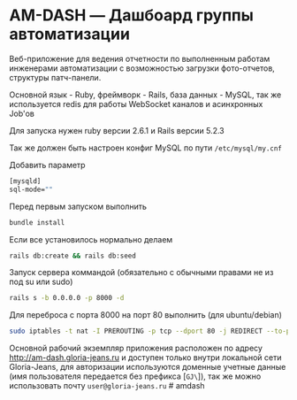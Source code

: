 # AM-DASH — Дашбоард группы автоматизации

Веб-приложение для ведения отчетности по выполненным работам инженерами автоматизации с возможностью загрузки фото-отчетов, структуры патч-панели.

Основной язык - Ruby, фреймворк - Rails, база данных - MySQL, так же используется redis для работы WebSocket каналов и асинхронных Job'ов

Для запуска нужен ruby версии 2.6.1 и Rails версии 5.2.3

Так же должен быть настроен конфиг MySQL по пути `/etc/mysql/my.cnf`

Добавить параметр 
```bash
[mysqld]
sql-mode=""
```

Перед первым запуском выполнить
```bash
bundle install
```

Если все установилось нормально делаем
```bash
rails db:create && rails db:seed
```


Запуск сервера коммандой (обязательно с обычными правами не из под su или sudo)
```bash
rails s -b 0.0.0.0 -p 8000 -d
```

Для переброса с порта 8000 на порт 80 выполнить (для ubuntu/debian)
```bash
sudo iptables -t nat -I PREROUTING -p tcp --dport 80 -j REDIRECT --to-ports 8000
```

Основной рабочий экземпляр приложения расположен по адресу http://am-dash.gloria-jeans.ru и доступен только внутри локальной сети Gloria-Jeans, для авторизации используются доменные учетные данные (имя пользователя передается без префикса [`GJ\`]), так же можно использовать почту `user@gloria-jeans.ru`
#   a m d a s h  
 